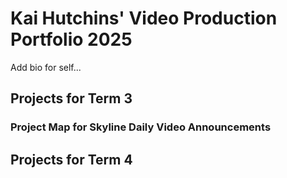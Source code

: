 # Kai Hutchins' Video Production Portfolio 2025

Add bio for self...

## Projects for Term 3

### Project Map for Skyline Daily Video Announcements

## Projects for Term 4
